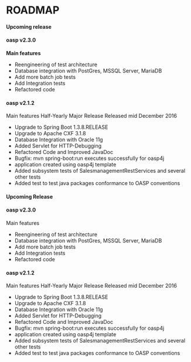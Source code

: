 # ROADMAP

#### Upcoming release
#### oasp v2.3.0

**Main features**

- Reengineering of test architecture
- Database integration with PostGres, MSSQL Server, MariaDB
- Add more batch job tests
- Add Integration tests
- Refactored code

#### oasp v2.1.2
Main features
Half-Yearly Major Release Released mid December 2016

- Upgrade to Spring Boot 1.3.8.RELEASE
- Upgrade to Apache CXF 3.1.8
- Database Integration with Oracle 11g
- Added Servlet for HTTP-Debugging
- Refactored Code and Improved JavaDoc
- Bugfix: mvn spring-boot:run executes successfully for oasp4j
- application created using oasp4j template
- Added subsystem tests of SalesmanagementRestServices and several other tests
- Added test to test java packages conformance to OASP conventions

#### Upcoming Release
#### oasp v2.3.0

Main features

- Reengineering of test architecture
- Database integration with PostGres, MSSQL Server, MariaDB
- Add more batch job tests
- Add Integration tests
- Refactored code

#### oasp v2.1.2
Main features
Half-Yearly Major Release Released mid December 2016

- Upgrade to Spring Boot 1.3.8.RELEASE
- Upgrade to Apache CXF 3.1.8
- Database Integration with Oracle 11g
- Added Servlet for HTTP-Debugging
- Refactored Code and Improved JavaDoc
- Bugfix: mvn spring-boot:run executes successfully for oasp4j
- application created using oasp4j template
- Added subsystem tests of SalesmanagementRestServices and several other tests
- Added test to test java packages conformance to OASP conventions


